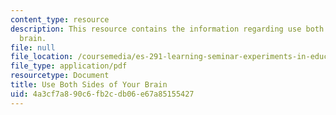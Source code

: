 ```yaml
---
content_type: resource
description: This resource contains the information regarding use both Sides of your
  brain.
file: null
file_location: /coursemedia/es-291-learning-seminar-experiments-in-education-spring-2003/4a3cf7a890c6fb2cdb06e67a85155427_MITES_291S03_7d_brain.pdf
file_type: application/pdf
resourcetype: Document
title: Use Both Sides of Your Brain
uid: 4a3cf7a8-90c6-fb2c-db06-e67a85155427
---
```


